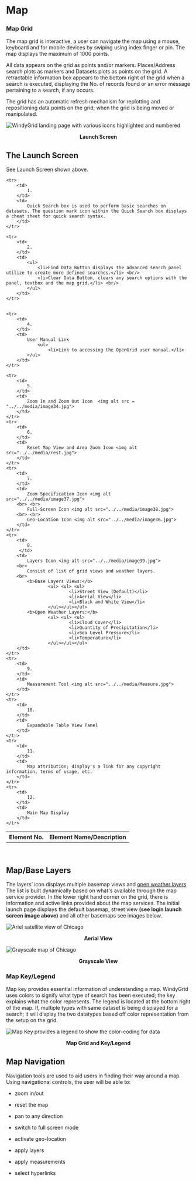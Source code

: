 # Map

### Map Grid
The map grid is interactive, a user can navigate the map using a mouse,
keyboard and for mobile devices by swiping using index finger or pin. 
The map displays the maximum of 1000 points. 

All data appears on the grid as points and/or markers. Places/Address search plots as markers and Datasets plots as points on the grid. A retractable information box appears to the bottom right of the grid when a search is executed, displaying the No. 
of records found or an error message pertaining to a search, if any occurs.

The grid has an automatic refresh mechanism for replotting and repositioning data points on the grid; when the grid is being moved or manipulated.

![WindyGrid landing page with various icons highlighted and numbered](../media/landingPg.jpg)
<p align="center"><b>Launch Screen</b></p>


## The Launch Screen

See Launch Screen shown above.

<table>
	<tr>
		<th><b> Element No.</b></th>
		<th><b>Element Name/Description</b></th>
	</tr>

	<tr>
		<td>
			1.
		</td>
		<td>
			Quick Search box is used to perform basic searches on datasets. The question mark icon within the Quick Search box displays a cheat sheet for quick search syntax.
		</td>
	</tr>

	<tr>
		<td>
			2.
		</td>
		<td>
			<ul>
				<li>Find Data Button displays the advanced search panel utilize to create more defined searches.</li> <br/>
				<li>Clear Data Button, clears any search options with the panel, textbox and the map grid.</li> <br/>
			</ul>
		</td>
	</tr>

	
	<tr>
		<td>
			4.
		</td>
		<td>
			User Manual Link 
				<ul>
					<li>Link to accessing the OpenGrid user manual.</li>
			</ul>
		</td>
	</tr>

	<tr>
		<td>
			5.
		</td>
		<td>
			Zoom In and Zoom Out Icon  <img alt src = "../../media/image34.jpg">
		</td>
    </tr>
    <tr>
        <td>
            6.
        </td>
        <td>
            Reset Map View and Area Zoom Icon <img alt src="../../media/rest.jpg">
        </td>
    </tr>
    <tr>
        <td>
            7.
        </td>	
        <td>
            Zoom Specification Icon <img alt src="../../media/image37.jpg">
        <br> <br>
            Full-Screen Icon <img alt src="../../media/image38.jpg"> 
        <br> <br>
            Geo-Location Icon <img alt src="../../media/image36.jpg">
        </td>
    </tr>
    <tr>
        <td>
            8.
         </td>
        <td>
            Layers Icon <img alt src="../../media/image39.jpg"> 
        <br> 
            Consist of list of grid views and weather layers.
        <br>
            <b>Base Layers Views:</b>
                    <ul> <ul> <ul>
                            <li>Street View (Default)</li>
                            <li>Aerial View</li>
                            <li>Black and White View</li>
                    </ul></ul></ul>
            <b>Open Weather Layers:</b>
                    <ul> <ul> <ul>
                            <li>Cloud Cover</li>
                            <li>Quantity of Precipitation</li>
                            <li>Sea Level Pressure</li>
                            <li>Temperature</li>
                    </ul></ul></ul>
        </td>
    </tr>
    <tr>
        <td>
            9. 
        </td>
        <td>
            Measurement Tool <img alt src="../../media/Measure.jpg">
        </td>
    </tr>
    <tr>
        <td>
            10.
        </td>
        <td>
            Expandable Table View Panel
        </td>
    </tr>
    <tr>
        <td>
            11.
        </td>
        <td>
            Map attribution; display's a link for any copyright information, terms of usage, etc.
        </td>
    </tr>
    <tr>
        <td>
            12.
        </td>
        <td>
            Main Map Display
        </td>
    </tr>
</table>

<br>

## Map/Base Layers

The layers’ icon displays multiple basemap views and [open weather layers](../map-layers/index.md#open-weather-maps ). The list is built dynamically based on what's available through the map service provider. In the lower right hand corner on the grid, there is information and active links provided about the map services. The initial launch page displays the default basemap, street view **(see login launch screen image above)** and all other basemaps see images below.

![Ariel satellite view of Chicago](../media/aerial.jpg)
<p align="center"><b>Aerial View</b></p>

![Grayscale map of Chicago](../media/blkwht.jpg)
<p align="center"><b>Grayscale View</b></p>

### Map Key/Legend

Map key provides essential information of understanding a map. WindyGrid uses colors to signify what type of search has been executed; the key explains what the color represents. The legend is located at the bottom right of the map. If, multiple types with same dataset is being displayed for a search; it will display the two datatypes based off color representation from the setup on the grid.

![Map Key provides a legend to show the color-coding for data](../media/mpkey.jpg)
<p align="center"><b>Map Grid and Key/Legend</b></p>


## Map Navigation

Navigation tools are used to aid users in finding their way around a
map. Using navigational controls, the user will be able to:

  -   zoom in/out

  -   reset the map

  -   pan to any direction

  -   switch to full screen mode

  -   activate geo-location

  -   apply layers

  -   apply measurements

  -   select hyperlinks
